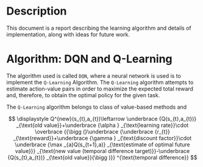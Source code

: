 # Description

This document is a report describing the learning algorithm and details of implementation, along with ideas for future work.

# Algorithm: DQN and Q-Learning

The algorithm used is called `DQN`, where a neural network is used is to implement the `Q-Learning` Algorithm. The `Q-Learning` algorithm attempts to estimate action-value pairs in order to maximize the expected total reward and, therefore, to obtain the optimal policy for the given task. 

The `Q-Learning` algorithm belongs to class of value-based methods and 


$$ \displaystyle Q^{new}(s_{t},a_{t})\leftarrow \underbrace {Q(s_{t},a_{t})} _{\text{old value}}+\underbrace {\alpha } _{\text{learning rate}}\cdot \overbrace {{\bigg (}\underbrace {\underbrace {r_{t}} _{\text{reward}}+\underbrace {\gamma } _{\text{discount factor}}\cdot \underbrace {\max _{a}Q(s_{t+1},a)} _{\text{estimate of optimal future value}}} _{\text{new value (temporal difference target)}}-\underbrace {Q(s_{t},a_{t})} _{\text{old value}}{\bigg )}} ^{\text{temporal difference}} $$
